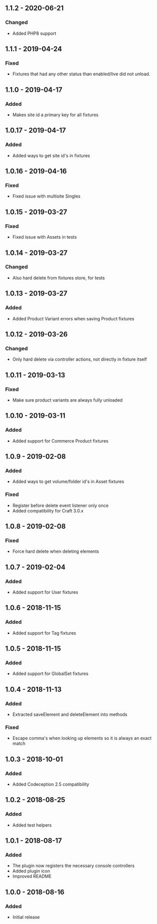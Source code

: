 ## 1.1.2 - 2020-06-21
### Changed
- Added PHP8 support

## 1.1.1 - 2019-04-24
### Fixed
- Fixtures that had any other status than enabled/live did not unload.

## 1.1.0 - 2019-04-17
### Added
- Makes site id a primary key for all fixtures

## 1.0.17 - 2019-04-17
### Added
- Added ways to get site id's in fixtures

## 1.0.16 - 2019-04-16
### Fixed
- Fixed issue with multisite Singles

## 1.0.15 - 2019-03-27
### Fixed
- Fixed issue with Assets in tests

## 1.0.14 - 2019-03-27
### Changed
- Also hard delete from fixtures store, for tests

## 1.0.13 - 2019-03-27
### Added
- Added Product Variant errors when saving Product fixtures

## 1.0.12 - 2019-03-26
### Changed
- Only hard delete via controller actions, not directly in fixture itself

## 1.0.11 - 2019-03-13
### Fixed
- Make sure product variants are always fully unloaded

## 1.0.10 - 2019-03-11
### Added
- Added support for Commerce Product fixtures

## 1.0.9 - 2019-02-08
### Added
- Added ways to get volume/folder id's in Asset fixtures

### Fixed
- Register before delete event listener only once
- Added compatibility for Craft 3.0.x

## 1.0.8 - 2019-02-08
### Fixed
- Force hard delete when deleting elements

## 1.0.7 - 2019-02-04
### Added
- Added support for User fixtures

## 1.0.6 - 2018-11-15
### Added
- Added support for Tag fixtures

## 1.0.5 - 2018-11-15
### Added
- Added support for GlobalSet fixtures

## 1.0.4 - 2018-11-13
### Added
- Extracted saveElement and deleteElement into methods

### Fixed
- Escape comma's when looking up elements so it is always an exact match

## 1.0.3 - 2018-10-01
### Added
- Added Codeception 2.5 compatibility

## 1.0.2 - 2018-08-25
### Added
- Added test helpers

## 1.0.1 - 2018-08-17
### Added
- The plugin now registers the necessary console controllers
- Added plugin icon
- Improved README

## 1.0.0 - 2018-08-16
### Added
- Initial release
